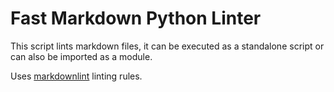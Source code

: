 # Fast Markdown Python Linter

This script lints markdown files, it can be executed as a standalone script
or can also be imported as a module.

Uses [markdownlint](https://github.com/markdownlint/markdownlint/blob/main/docs/RULES.md) linting rules.